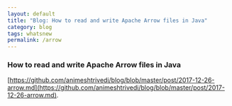 ```yaml
---
layout: default
title: "Blog: How to read and write Apache Arrow files in Java"
category: blog
tags: whatsnew
permalink: /arrow
---
```

### How to read and write Apache Arrow files in Java

[https://github.com/animeshtrivedi/blog/blob/master/post/2017-12-26-arrow.md](https://github.com/animeshtrivedi/blog/blob/master/post/2017-12-26-arrow.md).
